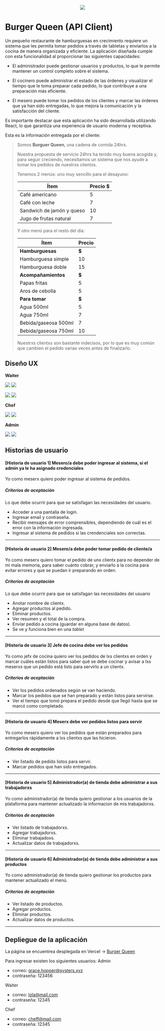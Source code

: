 <p  align="center">
  <img src="https://blogger.googleusercontent.com/img/b/R29vZ2xl/AVvXsEgQ9U91vTOAhQbErmTe2Nl7ghcFv6SmVxMREcLYGo3TkKS-F5peVNT7m566FjCgzF8DAVZQ_uDZ8WFaib_DmRsb5WP4Ph5jbxOJPBdAAe2JuKXfYNhl1HDrm3MsaJ6J9N7X2BK58qLKhmTQHMIgvHuRTOehqXAWQIseO5DWY2JkygMQJBCF95BazyGLbp0/s1308/Sin%20t%C3%ADtulo.png "  />
</p>

# Burger Queen (API Client)

Un pequeño restaurante de hamburguesas en crecimiento requiere un sistema que les permita tomar pedidos a través de tabletas y enviarlos a la cocina de manera organizada y eficiente. La aplicación diseñada cumple con esta funcionalidad al proporcionar las siguientes capacidades:

- El administrador puede gestionar usuarios y productos, lo que le permite mantener un control completo sobre el sistema.

- El cocinero puede administrar el estado de las órdenes y visualizar el tiempo que le toma preparar cada pedido, lo que contribuye a una preparación más eficiente.

- El mesero puede tomar los pedidos de los clientes y marcar las órdenes que ya han sido entregadas, lo que mejora la comunicación y la satisfacción del cliente.

Es importante destacar que esta aplicación ha sido desarrollada utilizando React, lo que garantiza una experiencia de usuario moderna y receptiva.

Esta es la información entregada por el cliente:

> Somos **Burguer Queen**, una cadena de comida 24hrs.
>
> Nuestra propuesta de servicio 24hrs ha tenido muy buena acogida y, para
> seguir creciendo, necesitamos un sistema que nos ayude a tomar los pedidos de
> nuestrxs clientxs.
>
> Tenemos 2 menús: uno muy sencillo para el desayuno:
>
> | Ítem                      |Precio $|
> |---------------------------|------|
> | Café americano            |    5 |
> | Café con leche            |    7 |
> | Sandwich de jamón y queso |   10 |
> | Jugo de frutas natural    |    7 |
>
> Y otro menú para el resto del día:
>
> | Ítem                      |Precio|
> |---------------------------|------|
> |**Hamburguesas**           |   **$**   |
> |Hamburguesa simple         |    10|
> |Hamburguesa doble          |    15|
> |**Acompañamientos**        |   **$**   |
> |Papas fritas               |     5|
> |Aros de cebolla            |     5|
> |**Para tomar**             |   **$**   |
> |Agua 500ml                 |     5|
> |Agua 750ml                 |     7|
> |Bebida/gaseosa 500ml       |     7|
> |Bebida/gaseosa 750ml       |     10|
>
> Nuestrxs clientxs son bastante indecisos, por lo que es muy común que cambien
> el pedido varias veces antes de finalizarlo.

## Diseño UX

**Waiter**

<p float="left">
  <img src="https://blogger.googleusercontent.com/img/b/R29vZ2xl/AVvXsEhWL0jrrpr00XVv9W5HNKJvZtnvm7iVKGWXIIqEj0MGXsaNQ_rPFyZc8MJsu55G30GfOGfX5YdVkmlWrcQQAORUvUiLpzag0ETkrZ6ydfdW9qLkBDvi6cddHWfkYGIQ0JSljkb0tufU8agS_1BGsw8k6tCkztNJbxZtSwfo5l2k5rTRKXbitN3tpdeYyB8/s320/waiter.png)"  />
  <img src="https://blogger.googleusercontent.com/img/b/R29vZ2xl/AVvXsEiekCMnF_bD9FT00kmw0EuZo_mgQhUrkcjYdnN-R9LYEXcJ5iWLyfhYSJWv8dCaAMe0yu0bjr3DyBzWB3YYqSH9pnnyS57GiBA07BKygZTHmsBMyZ-QIbzKkqIumWs-4LO6kcIM6v_m5av-fzhq9ZfnwvCLbnv6Jh5MfLvpGKMVJM0-0-vynHzzTfRKuY4/s320/waiter-a.png" /> 
</p>

<p float="left">
  <img src="https://blogger.googleusercontent.com/img/b/R29vZ2xl/AVvXsEiv07W54vQZ2w7pOI70Yfn_zfGFli-oah5pMqPCeBBEAGExv7v_fIY96hJ84A2UBK1YfKvAE-QRGj6PnyDPRHGYwxeZb266w7udXH_4_xD8Hgubo-vp0SF3EnYCgRsdhz7mwflbNmDlxCaw_DbTzETUBEdyMQcwKthxeErVD5befNwPOOUdMCXhepBxTyg/s320/waiter-1.png"  />
  <img src="https://blogger.googleusercontent.com/img/b/R29vZ2xl/AVvXsEhA7q4GsWoPl-z_DSaXpNWrV8SaGuYHFe8t5zGYEcAG6JCtxd2uTJ6ETt8fTHVtZ1C7rxoUWfPJgghuAnpypTOAHZAsUn2EIjvUog1ptciGv8cqHT4kBCecZ0s--nWKz7Nu9uEUiOsI39LkKrxMP8Vw7UlEuaGiFnQZ0ymLP8J4gnOysTrdc5HHsypOB98/s320/waiter-2.png" /> 
</p>

**Chef**

<p float="left">
  <img src="https://blogger.googleusercontent.com/img/b/R29vZ2xl/AVvXsEjUGBAZLDrJpOTYv_f2FP30kKJ3caDw3RcwQ35eMh1gUix7fgMmsx1V3jGEu7WVimDt2czqJMUbPgFd6czaNB1DRl3-P8WD_rL3zjNHJsnvGCivN8p-zJl0NE34bNZ7JKiW-Wp5riickd1TieD_YAGQ659OrkqVTnZtxEerqxunhmKsqS6fumaXlUQppl0/s320/chef1.png"  />
  <img src="https://blogger.googleusercontent.com/img/b/R29vZ2xl/AVvXsEh8jR8VGxw2nMgza7wpVgVl6DCc8MYXN80uY5t9Ct4-LgjM8EIpFP8fLJOoji2afzb5apNMOwtrCvCH_yelQk-RY7aeugyuIpZzMNWeSUXSxK-frk3QPqnwXP4kcXLN-RsHLJOeYUs3eEn4pj4sJpB-R5CYnx5z8n7bPhchvHAO9PtVWsOiqSF-tjiKfZ4/s320/chef2.png" /> 
</p>

**Admin**

<p float="left">
  <img src="https://blogger.googleusercontent.com/img/b/R29vZ2xl/AVvXsEg44654s4RK0ylaIvE1qC4zI2T135opB18toQrSiCH1ijCl2witc1f_q5SJOwS8eMSg_YqHiHZ-Lr_q8Vg9cPz4E9pT0AIRcbSAEblRc0bLkeWsAzpG9G8h9-YiDYrVO2H0c_U6JtEysh-O0IKh-rzoD-cSgmyZOrstoikcLlzuLqdJCpfrAhW08k0V4tQ/s320/admin1.png"  />
  <img src="https://blogger.googleusercontent.com/img/b/R29vZ2xl/AVvXsEis4Rl9AMem5m8yUJpo8kZ5riUvAp7-bWtgk20j1f6-bw8WKUBEZaLeyuFdFsWPahOLh_mU8zba-3c3d-LJqn_tdDqZAX5Q_P1NyeNEmjEST-tKMhFe5UFECnHM5oxx9kO-0KkH5KwgGz5zj9vZIJWax3TQ0MDohv8w4YAc20psYesAD7ZfNz4JwZpGMHY/s320/admin2.png" /> 
</p>


## Historias de usuario

#### [Historia de usuario 1] Mesero/a debe poder ingresar al sistema, si el admin ya le ha asignado credenciales

Yo como meserx quiero poder ingresar al sistema de pedidos.

##### Criterios de aceptación

Lo que debe ocurrir para que se satisfagan las necesidades del usuario.

* Acceder a una pantalla de login.
* Ingresar email y contraseña.
* Recibir mensajes de error comprensibles, dependiendo de cuál es el error
  con la información ingresada.
* Ingresar al sistema de pedidos si las crendenciales son correctas.

***

#### [Historia de usuario 2] Mesero/a debe poder tomar pedido de cliente/a

Yo como meserx quiero tomar el pedido de unx clientx para no depender de mi mala
memoria, para saber cuánto cobrar, y enviarlo a la cocina para evitar errores y
que se puedan ir preparando en orden.

##### Criterios de aceptación

Lo que debe ocurrir para que se satisfagan las necesidades del usuario

* Anotar nombre de clientx.
* Agregar productos al pedido.
* Eliminar productos.
* Ver resumen y el total de la compra.
* Enviar pedido a cocina (guardar en alguna base de datos).
* Se ve y funciona bien en una _tablet_

***

#### [Historia de usuario 3] Jefe de cocina debe ver los pedidos

Yo como jefx de cocina quiero ver los pedidos de lxs clientxs en orden y
marcar cuáles están listos para saber qué se debe cocinar y avisar a lxs meserxs
que un pedido está listo para servirlo a un clientx.

##### Criterios de aceptación

* Ver los pedidos ordenados según se van haciendo.
* Marcar los pedidos que se han preparado y están listos para servirse.
* Ver el tiempo que tomó prepara el pedido desde que llegó hasta que se
  marcó como completado.

***

#### [Historia de usuario 4] Meserx debe ver pedidos listos para servir

Yo como meserx quiero ver los pedidos que están preparados para entregarlos
rápidamente a lxs clientxs que las hicieron.

##### Criterios de aceptación

* Ver listado de pedido listos para servir.
* Marcar pedidos que han sido entregados.

***

#### [Historia de usuario 5] Administrador(a) de tienda debe administrar a sus trabajadorxs

Yo como administrador(a) de tienda quiero gestionar a los usuarios de
la plataforma para mantener actualizado la informacion de mis trabajadorxs.

##### Criterios de aceptación

* Ver listado de trabajadorxs.
* Agregar trabajadorxs.
* Eliminar trabajadoxs.
* Actualizar datos de trabajadorxs.

***

#### [Historia de usuario 6] Administrador(a) de tienda debe administrar a sus productos

Yo como administrador(a) de tienda quiero gestionar los productos
para mantener actualizado el menú.

##### Criterios de aceptación

* Ver listado de productos.
* Agregar productos.
* Eliminar productos.
* Actualizar datos de productos.

***

## Depliegue de la aplicación

La página se encuentrea desplegada en Vercel  →
[Burger Queen](https://burger-queen-api-client-phi.vercel.app/)

Para ingresar existen los siguientes usuarios: 
Admin 
- correo: grace.hopper@systers.xyz
- contraseña: 123456

Waiter
- correo: lola@mail.com 
- contraseña: 12345

Chef 
- correo: cheff@mail.com 
- contraseña: 12345


